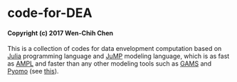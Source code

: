 # code-for-DEA
#### Copyright (c) 2017 Wen-Chih Chen
This is a collection of codes for data envelopment computation based on [Julia](https://julialang.org/) programming language and [JuMP](https://github.com/JuliaOpt/JuMP.jl) modeling language, which is as fast as [AMPL](http://ampl.com) and faster than any other modeling tools such as [GAMS](http://www.gams.com) and [Pyomo](http://www.pyomo.org) (see [this](http://arxiv.org/pdf/1312.1431.pdf)).


